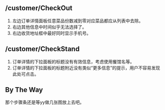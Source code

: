 ## /customer/CheckOut
1. 左边订单详情面板任意菜品份数减到零对应菜品都应从列表中去除。
2. 右边其他信息中时间似乎无法选择了。
3. 右边收货地址框中最好同时显示手机号。

## /customer/CheckStand
1. 订单详情的下拉面板的标题没有有效信息，考虑使用餐馆名等。
2. 订单详情的下拉面板的标题附近没有类似“更多信息”的提示，用户不容易发现此处可点击。

## By The Way
那个步骤条还是等yy做几张图放上去吧。
